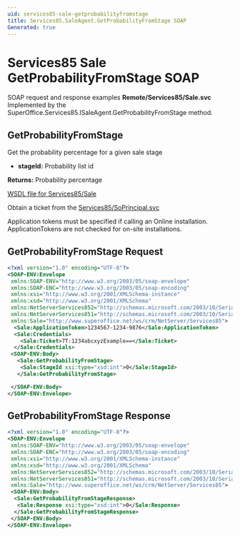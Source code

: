 ```yaml
---
uid: services85-sale-getprobabilityfromstage
title: Services85.SaleAgent.GetProbabilityFromStage SOAP
Generated: true
---
```


# Services85 Sale GetProbabilityFromStage SOAP

SOAP request and response examples **Remote/Services85/Sale.svc**
Implemented by the <see cref="M:SuperOffice.Services85.ISaleAgent.GetProbabilityFromStage">SuperOffice.Services85.ISaleAgent.GetProbabilityFromStage</see> method.

## GetProbabilityFromStage

Get the probability percentage for a given sale stage

* **stageId:** Probability list id

**Returns:** Probability percentage


[WSDL file for Services85/Sale](../Services85-Sale.md)

Obtain a ticket from the [Services85/SoPrincipal.svc](../SoPrincipal/SoPrincipal.md)

Application tokens must be specified if calling an Online installation. ApplicationTokens are not checked for on-site installations.

## GetProbabilityFromStage Request

```xml
<?xml version="1.0" encoding="UTF-8"?>
<SOAP-ENV:Envelope
 xmlns:SOAP-ENV="http://www.w3.org/2003/05/soap-envelope"
 xmlns:SOAP-ENC="http://www.w3.org/2003/05/soap-encoding"
 xmlns:xsi="http://www.w3.org/2001/XMLSchema-instance"
 xmlns:xsd="http://www.w3.org/2001/XMLSchema"
 xmlns:NetServerServices852="http://schemas.microsoft.com/2003/10/Serialization/Arrays"
 xmlns:NetServerServices851="http://schemas.microsoft.com/2003/10/Serialization/"
 xmlns:Sale="http://www.superoffice.net/ws/crm/NetServer/Services85">
  <Sale:ApplicationToken>1234567-1234-9876</Sale:ApplicationToken>
  <Sale:Credentials>
    <Sale:Ticket>7T:1234abcxyzExample==</Sale:Ticket>
  </Sale:Credentials>
 <SOAP-ENV:Body>
   <Sale:GetProbabilityFromStage>
    <Sale:StageId xsi:type="xsd:int">0</Sale:StageId>
   </Sale:GetProbabilityFromStage>

 </SOAP-ENV:Body>
</SOAP-ENV:Envelope>

```


## GetProbabilityFromStage Response

```xml
<?xml version="1.0" encoding="UTF-8"?>
<SOAP-ENV:Envelope
 xmlns:SOAP-ENV="http://www.w3.org/2003/05/soap-envelope"
 xmlns:SOAP-ENC="http://www.w3.org/2003/05/soap-encoding"
 xmlns:xsi="http://www.w3.org/2001/XMLSchema-instance"
 xmlns:xsd="http://www.w3.org/2001/XMLSchema"
 xmlns:NetServerServices852="http://schemas.microsoft.com/2003/10/Serialization/Arrays"
 xmlns:NetServerServices851="http://schemas.microsoft.com/2003/10/Serialization/"
 xmlns:Sale="http://www.superoffice.net/ws/crm/NetServer/Services85">
 <SOAP-ENV:Body>
  <Sale:GetProbabilityFromStageResponse>
   <Sale:Response xsi:type="xsd:int">0</Sale:Response>
  </Sale:GetProbabilityFromStageResponse>
 </SOAP-ENV:Body>
</SOAP-ENV:Envelope>

```

